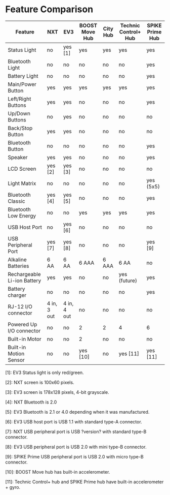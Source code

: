 # Feature Comparison

| Feature                    | NXT         | EV3         | BOOST Move Hub | City Hub | Technic Control+ Hub | SPIKE Prime Hub |
|----------------------------|-------------|-------------|----------------|----------|----------------------|-----------------|
| Status Light               | no          | yes [1]     | yes            | yes      | yes                  | yes             |
| Bluetooth Light            | no          | no          | no             | no       | no                   | yes             |
| Battery Light              | no          | no          | no             | no       | no                   | yes             |
| Main/Power Button          | yes         | yes         | yes            | yes      | yes                  | yes             |
| Left/Right Buttons         | yes         | yes         | no             | no       | no                   | yes             |
| Up/Down Buttons            | no          | yes         | no             | no       | no                   | no              |
| Back/Stop Button           | yes         | yes         | no             | no       | no                   | no              |
| Bluetooth Button           | no          | no          | no             | no       | no                   | yes             |
| Speaker                    | yes         | yes         | no             | no       | no                   | yes             |
| LCD Screen                 | yes [2]     | yes [3]     | no             | no       | no                   | no              |
| Light Matrix               | no          | no          | no             | no       | no                   | yes (5x5)       |
| Bluetooth Classic          | yes [4]     | yes [5]     | no             | no       | no                   | yes             |
| Bluetooth Low Energy       | no          | no          | yes            | yes      | yes                  | yes             |
| USB Host Port              | no          | yes [6]     | no             | no       | no                   | no              |
| USB Peripheral Port        | yes [7]     | yes [8]     | no             | no       | no                   | yes [9]         |
| Alkaline Batteries         | 6 AA        | 6 AA        | 6 AAA          | 6 AAA    | 6 AA                 | no              |
| Rechargeable Li-ion Battery| yes         | yes         | no             | no       | yes (future)         | yes             |
| Battery charger            | no          | no          | no             | no       | no                   | yes             |
| RJ-12 I/O connector        | 4 in, 3 out | 4 in, 4 out | no             | no       | no                   | no              |
| Powered Up I/O connector   | no          | no          | 2              | 2        | 4                    | 6               |
| Built-in Motor             | no          | no          | 2              | no       | no                   | no              |
| Built-in Motion Sensor     | no          | no          | yes [10]       | no       | yes [11]             | yes [11]        |

[1]: EV3 Status light is only red/green.

[2]: NXT screen is 100x60 pixels.

[3]: EV3 screen is 178x128 pixels, 4-bit grayscale.

[4]: NXT Bluetooth is 2.0

[5]: EV3 Bluetooth is 2.1 or 4.0 depending when it was manufactured.

[6]: EV3 USB host port is USB 1.1 with standard type-A connector.

[7]: NXT USB peripheral port is USB ?version? with standard type-B connector.

[8]: EV3 USB peripheral port is USB 2.0 with mini type-B connector.

[9]: SPIKE Prime USB peripheral port is USB 2.0 with micro type-B connector.

[10]: BOOST Move hub has built-in accelerometer.

[11]: Technic Control+ hub and SPIKE Prime hub have built-in accelerometer + gyro.
